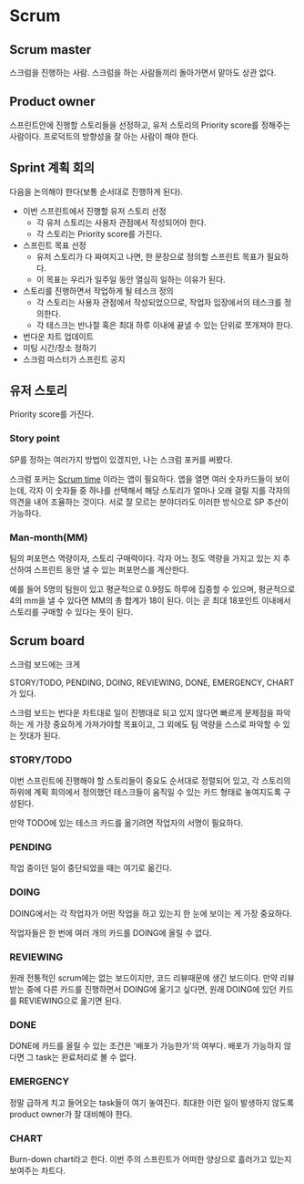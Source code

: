 # Scrum

## Scrum master

스크럼을 진행하는 사람. 스크럼을 하는 사람들끼리 돌아가면서 맡아도 상관 없다.

## Product owner

스프린트안에 진행할 스토리들을 선정하고, 유저 스토리의 Priority score를 정해주는 사람이다. 프로덕트의 방향성을 잘 아는 사람이 해야 한다.

## Sprint 계획 회의

다음을 논의해야 한다(보통 순서대로 진행하게 된다).

- 이번 스프린트에서 진행할 유저 스토리 선정
    - 각 유저 스토리는 사용자 관점에서 작성되어야 한다.
    - 각 스토리는 Priority score를 가진다.
- 스프린트 목표 선정
    - 유저 스토리가 다 짜여지고 나면, 한 문장으로 정의할 스프린트 목표가 필요하다.
    - 이 목표는 우리가 일주일 동안 열심히 일하는 이유가 된다.
- 스토리를 진행하면서 작업하게 될 테스크 정의
    - 각 스토리는 사용자 관점에서 작성되었으므로, 작업자 입장에서의 테스크를 정의한다.
    - 각 테스크는 반나절 혹은 최대 하루 이내에 끝낼 수 있는 단위로 쪼개져야 한다.
- 번다운 차트 업데이트
- 미팅 시간/장소 정하기
- 스크럼 마스터가 스프린트 공지

## 유저 스토리

Priority score를 가진다.

### Story point

SP를 정하는 여러가지 방법이 있겠지만, 나는 스크럼 포커를 써봤다.

스크럼 포커는 [Scrum time](https://play.google.com/store/apps/details?id=rs.pstech.scrumtimeplanningpoker)
이라는 앱이 필요하다.
앱을 열면 여러 숫자카드들이 보이는데, 각자 이 숫자들 중 하나를 선택해서 해당 스토리가 얼마나 오래 걸릴 지를 각자의 의견을 내어 조율하는 것이다.
서로 잘 모르는 분야더라도 이러한 방식으로 SP 추산이 가능하다.

### Man-month(MM)

팀의 퍼포먼스 역량이자, 스토리 구매력이다. 각자 어느 정도 역량을 가지고 있는 지 추산하여 스프린트 동안 낼 수 있는 퍼포먼스를 계산한다.

예를 들어 5명의 팀원이 있고 평균적으로 0.9정도 하루에 집중할 수 있으며, 평균적으로 4의 mm을 낼 수 있다면 MM의 총 합계가 18이 된다.
이는 곧 최대 18포인트 이내에서 스토리를 구매할 수 있다는 뜻이 된다.

## Scrum board

스크럼 보드에는 크게

STORY/TODO, PENDING, DOING, REVIEWING, DONE, EMERGENCY, CHART 가 있다.

스크럼 보드는 번다운 차트대로 일이 진행대로 되고 있지 않다면 빠르게 문제점을 파악하는 게 가장 중요하게 가져가야할 목표이고,
그 외에도 팀 역량을 스스로 파악할 수 있는 잣대가 된다.

### STORY/TODO

이번 스프린트에 진행해야 할 스토리들이 중요도 순서대로 정렬되어 있고,
각 스토리의 하위에 계획 회의에서 정의했던 테스크들이 움직일 수 있는 카드 형태로 놓여지도록 구성된다.

만약 TODO에 있는 테스크 카드를 옮기려면 작업자의 서명이 필요하다.

### PENDING

작업 중이던 일이 중단되었을 때는 여기로 옮긴다.

### DOING

DOING에서는 각 작업자가 어떤 작업을 하고 있는지 한 눈에 보이는 게 가장 중요하다.

작업자들은 한 번에 여러 개의 카드를 DOING에 올릴 수 없다.

### REVIEWING

원래 전통적인 scrum에는 없는 보드이지만, 코드 리뷰때문에 생긴 보드이다. 만약 리뷰 받는 중에 다른 카드를 진행하면서 DOING에 옮기고 싶다면,
원래 DOING에 있던 카드를 REVIEWING으로 옮기면 된다.

### DONE

DONE에 카드를 올릴 수 있는 조건은 '배포가 가능한가'의 여부다. 배포가 가능하지 않다면 그 task는 완료처리로 볼 수 없다.

### EMERGENCY

정말 급하게 치고 들어오는 task들이 여기 놓여진다. 최대한 이런 일이 발생하지 않도록 product owner가 잘 대비해야 한다.

### CHART

Burn-down chart라고 한다. 이번 주의 스프린트가 어떠한 양상으로 흘러가고 있는지 보여주는 차트다.
